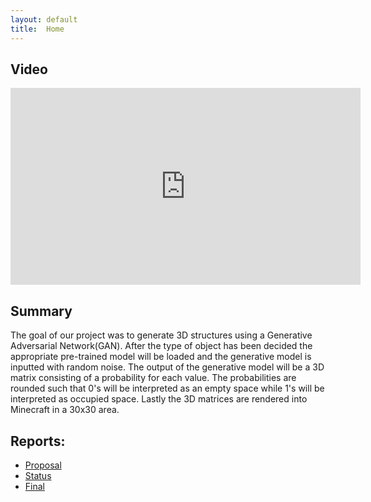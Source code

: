 ```yaml
---
layout: default
title:  Home
---
```

## Video
<iframe width="560" height="315" src="https://www.youtube.com/embed/sxEHsrqkEUA" frameborder="0" allow="accelerometer; autoplay; encrypted-media; gyroscope; picture-in-picture" allowfullscreen></iframe>

## Summary

The goal of our project was to generate 3D structures using a Generative Adversarial Network(GAN). After the type of object has been decided the appropriate pre-trained
model will be loaded and the generative model is inputted with random noise. The output of the generative model will be a 3D matrix consisting
of a probability for each value. The probabilities are rounded such that 0's will be interpreted as an empty space while 1's will be interpreted as occupied space. Lastly the 3D matrices are rendered into Minecraft in a 30x30 area.

## Reports:

- [Proposal](proposal.html)
- [Status](status.html)
- [Final](final.html)